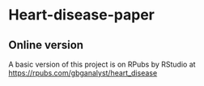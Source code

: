 # Heart-disease-paper


## Online version

A basic version of this project is on RPubs by RStudio at https://rpubs.com/gbganalyst/heart_disease

